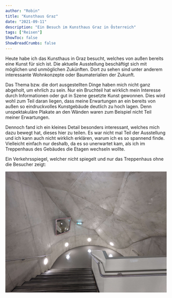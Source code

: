 ```yaml
---
author: "Robin"
title: "Kunsthaus Graz"
date: "2021-09-11"
description: "Ein Besuch im Kunsthaus Graz in Österreich"
tags: ["Reisen"]
ShowToc: false
ShowBreadCrumbs: false
---
```


Heute habe ich das Kunsthaus in Graz besucht, welches von außen bereits eine Kunst für sich ist. Die aktuelle Ausstellung beschäftigt sich mit möglichen und unmöglichen Zukünften. Dort zu sehen sind unter anderem interessante Wohnkonzepte oder Baumaterialien der Zukunft.

Das Thema bzw. die dort ausgestellten Dinge haben mich nicht ganz abgeholt, um ehrlich zu sein. Nur ein Bruchteil hat wirklich mein Interesse durch Informationen oder gut in Szene gesetzte Kunst gewonnen. Dies wird wohl zum Teil daran liegen, dass meine Erwartungen an ein bereits von außen so eindruckvolles Kunstgebäude deutlich zu hoch lagen. Denn unspektakuläre Plakate an den Wänden waren zum Beispiel nicht Teil meiner Erwartungen.

Dennoch fand ich ein kleines Detail besonders interessant, welches mich dazu bewegt hat, dieses hier zu teilen. Es war nicht mal Teil der Ausstellung und ich kann auch nicht wirklich erklären, warum ich es so spannend finde. Vielleicht einfach nur deshalb, da es so unerwartet kam, als ich im Treppenhaus des Gebäudes die Etagen wechseln wollte.

Ein Verkehrsspiegel, welcher nicht spiegelt und nur das Treppenhaus ohne die Besucher zeigt:

![Kunsthaus](eins.jpg)
